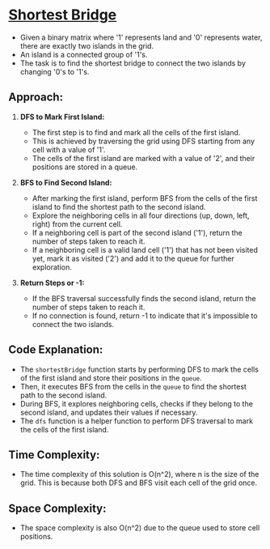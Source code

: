 # [Shortest Bridge](https://leetcode.com/problems/shortest-bridge/)
- Given a binary matrix where '1' represents land and '0' represents water, there are exactly two islands in the grid.
- An island is a connected group of '1's.
- The task is to find the shortest bridge to connect the two islands by changing '0's to '1's.

## Approach:
1. **DFS to Mark First Island:**
   - The first step is to find and mark all the cells of the first island.
   - This is achieved by traversing the grid using DFS starting from any cell with a value of '1'.
   - The cells of the first island are marked with a value of '2', and their positions are stored in a queue.

2. **BFS to Find Second Island:**
   - After marking the first island, perform BFS from the cells of the first island to find the shortest path to the second island.
   - Explore the neighboring cells in all four directions (up, down, left, right) from the current cell.
   - If a neighboring cell is part of the second island ('1'), return the number of steps taken to reach it.
   - If a neighboring cell is a valid land cell ('1') that has not been visited yet, mark it as visited ('2') and add it to the queue for further exploration.

3. **Return Steps or -1:**
   - If the BFS traversal successfully finds the second island, return the number of steps taken to reach it.
   - If no connection is found, return -1 to indicate that it's impossible to connect the two islands.

## Code Explanation:
- The `shortestBridge` function starts by performing DFS to mark the cells of the first island and store their positions in the `queue`.
- Then, it executes BFS from the cells in the `queue` to find the shortest path to the second island.
- During BFS, it explores neighboring cells, checks if they belong to the second island, and updates their values if necessary.
- The `dfs` function is a helper function to perform DFS traversal to mark the cells of the first island.

## Time Complexity:
- The time complexity of this solution is O(n^2), where n is the size of the grid. This is because both DFS and BFS visit each cell of the grid once.

## Space Complexity:
- The space complexity is also O(n^2) due to the queue used to store cell positions.

